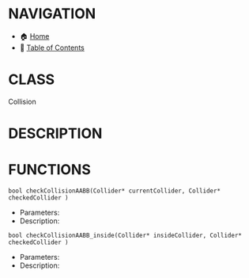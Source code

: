 # NAVIGATION
- 🏠 [Home](../../../README.md)
- 📖 [Table of Contents](../docs_Chapter_0.00_Welcome/doc_Chapter_0.10_Table_of_Contents.md)



# CLASS
Collision

# DESCRIPTION

# FUNCTIONS
`bool checkCollisionAABB(Collider* currentCollider, Collider* checkedCollider )`
- Parameters:
- Description: 

`bool checkCollisionAABB_inside(Collider* insideCollider, Collider* checkedCollider )`
- Parameters:
- Description: 